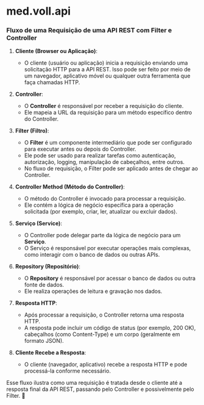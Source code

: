 # med.voll.api



### Fluxo de uma Requisição de uma API REST com Filter e Controller

1. **Cliente (Browser ou Aplicação)**:
    - O cliente (usuário ou aplicação) inicia a requisição enviando uma solicitação HTTP para a API REST. Isso pode ser feito por meio de um navegador, aplicativo móvel ou qualquer outra ferramenta que faça chamadas HTTP.

2. **Controller**:
    - O **Controller** é responsável por receber a requisição do cliente.
    - Ele mapeia a URL da requisição para um método específico dentro do Controller.

3. **Filter (Filtro)**:
    - O **Filter** é um componente intermediário que pode ser configurado para executar antes ou depois do Controller.
    - Ele pode ser usado para realizar tarefas como autenticação, autorização, logging, manipulação de cabeçalhos, entre outros.
    - No fluxo de requisição, o Filter pode ser aplicado antes de chegar ao Controller.

4. **Controller Method (Método do Controller)**:
    - O método do Controller é invocado para processar a requisição.
    - Ele contém a lógica de negócio específica para a operação solicitada (por exemplo, criar, ler, atualizar ou excluir dados).

5. **Serviço (Service)**:
    - O Controller pode delegar parte da lógica de negócio para um **Serviço**.
    - O Serviço é responsável por executar operações mais complexas, como interagir com o banco de dados ou outras APIs.

6. **Repository (Repositório)**:
    - O **Repository** é responsável por acessar o banco de dados ou outra fonte de dados.
    - Ele realiza operações de leitura e gravação nos dados.

7. **Resposta HTTP**:
    - Após processar a requisição, o Controller retorna uma resposta HTTP.
    - A resposta pode incluir um código de status (por exemplo, 200 OK), cabeçalhos (como Content-Type) e um corpo (geralmente em formato JSON).

8. **Cliente Recebe a Resposta**:
    - O cliente (navegador, aplicativo) recebe a resposta HTTP e pode processá-la conforme necessário.

Esse fluxo ilustra como uma requisição é tratada desde o cliente até a resposta final da API REST, passando pelo Controller e possivelmente pelo Filter. 🚀

